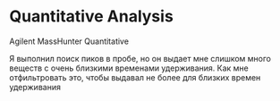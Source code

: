 # Quantitative Analysis

Agilent MassHunter Quantitative

Я выполнил поиск пиков в пробе, но он выдает мне слишком много веществ с очень близкими временами удерживания.
Как мне отфильтровать это, чтобы выдавал не более для близких времен удерживания 
